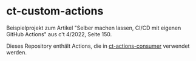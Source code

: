 # ct-custom-actions

Beispielprojekt zum Artikel "Selber machen lassen, CI/CD mit eigenen GitHub Actions" aus c't 4/2022, Seite 150.

Dieses Repository enthält Actions, die in [ct-actions-consumer](https://github.com/manuelottlik/ct-actions-consumer) verwendet werden.
